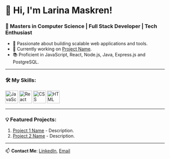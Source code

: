 # 👋 Hi, I'm Larina Maskren!
### 🚀 Masters in Computer Science | Full Stack Developer | Tech Enthusiast 

- 🌟 Passionate about building scalable web applications and tools.
- 🔭 Currently working on [Project Name](link-to-repo).
- 📚 Proficient in JavaScript, React, Node.js, Java, Express.js and PostgreSQL.

---

### 🛠️ My Skills:
<img src="https://cdn.jsdelivr.net/gh/devicons/devicon/icons/javascript/javascript-original.svg" alt="JavaScript" width="40" height="40" title="Javascript"/>
<img src="https://cdn.jsdelivr.net/gh/devicons/devicon/icons/react/react-original.svg" alt="React" width="40" height="40" title="React" />
<img src="https://cdn.jsdelivr.net/gh/devicons/devicon/icons/css3/css3-original.svg" alt="CSS" width="40" height="40" title="CSS" />
<img src="https://cdn.jsdelivr.net/gh/devicons/devicon/icons/html5/html5-original.svg" alt="HTML" width="40" height="40" title="CSS" />

---

### 💡 Featured Projects:
1. [Project 1 Name](link-to-repo) - Description.
2. [Project 2 Name](link-to-repo) - Description.

---
📫 **Contact Me**: [LinkedIn](https://www.linkedin.com/in/larina-maskren-b528ba1ab/), [Email](mailto:larinamaskren@gmail.com)

